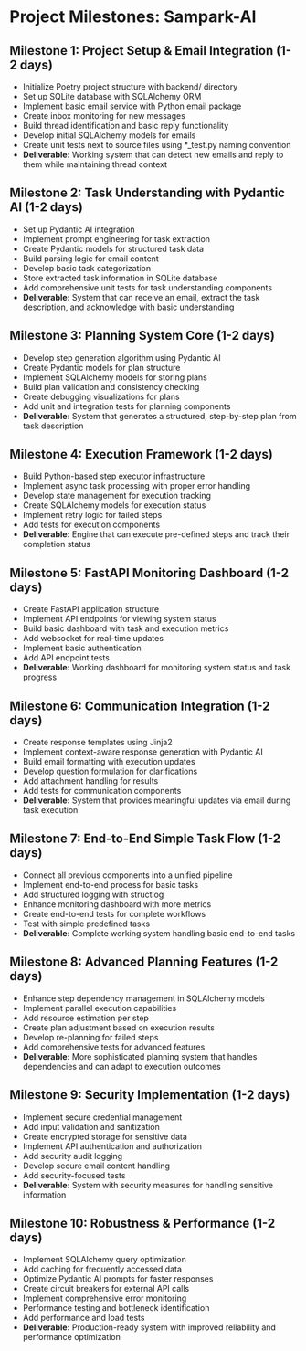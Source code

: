 # Project Milestones: Sampark-AI

## Milestone 1: Project Setup & Email Integration (1-2 days)
- Initialize Poetry project structure with backend/ directory
- Set up SQLite database with SQLAlchemy ORM
- Implement basic email service with Python email package
- Create inbox monitoring for new messages
- Build thread identification and basic reply functionality
- Develop initial SQLAlchemy models for emails
- Create unit tests next to source files using *_test.py naming convention
- **Deliverable:** Working system that can detect new emails and reply to them while maintaining thread context

## Milestone 2: Task Understanding with Pydantic AI (1-2 days)
- Set up Pydantic AI integration
- Implement prompt engineering for task extraction
- Create Pydantic models for structured task data
- Build parsing logic for email content
- Develop basic task categorization
- Store extracted task information in SQLite database
- Add comprehensive unit tests for task understanding components
- **Deliverable:** System that can receive an email, extract the task description, and acknowledge with basic understanding

## Milestone 3: Planning System Core (1-2 days)
- Develop step generation algorithm using Pydantic AI
- Create Pydantic models for plan structure
- Implement SQLAlchemy models for storing plans
- Build plan validation and consistency checking
- Create debugging visualizations for plans
- Add unit and integration tests for planning components
- **Deliverable:** System that generates a structured, step-by-step plan from task description

## Milestone 4: Execution Framework (1-2 days)
- Build Python-based step executor infrastructure
- Implement async task processing with proper error handling
- Develop state management for execution tracking
- Create SQLAlchemy models for execution status
- Implement retry logic for failed steps
- Add tests for execution components
- **Deliverable:** Engine that can execute pre-defined steps and track their completion status

## Milestone 5: FastAPI Monitoring Dashboard (1-2 days)
- Create FastAPI application structure
- Implement API endpoints for viewing system status
- Build basic dashboard with task and execution metrics
- Add websocket for real-time updates
- Implement basic authentication
- Add API endpoint tests
- **Deliverable:** Working dashboard for monitoring system status and task progress

## Milestone 6: Communication Integration (1-2 days)
- Create response templates using Jinja2
- Implement context-aware response generation with Pydantic AI
- Build email formatting with execution updates
- Develop question formulation for clarifications
- Add attachment handling for results
- Add tests for communication components
- **Deliverable:** System that provides meaningful updates via email during task execution

## Milestone 7: End-to-End Simple Task Flow (1-2 days)
- Connect all previous components into a unified pipeline
- Implement end-to-end process for basic tasks
- Add structured logging with structlog
- Enhance monitoring dashboard with more metrics
- Create end-to-end tests for complete workflows
- Test with simple predefined tasks
- **Deliverable:** Complete working system handling basic end-to-end tasks

## Milestone 8: Advanced Planning Features (1-2 days)
- Enhance step dependency management in SQLAlchemy models
- Implement parallel execution capabilities
- Add resource estimation per step
- Create plan adjustment based on execution results
- Develop re-planning for failed steps
- Add comprehensive tests for advanced features
- **Deliverable:** More sophisticated planning system that handles dependencies and can adapt to execution outcomes

## Milestone 9: Security Implementation (1-2 days)
- Implement secure credential management
- Add input validation and sanitization
- Create encrypted storage for sensitive data
- Implement API authentication and authorization
- Add security audit logging
- Develop secure email content handling
- Add security-focused tests
- **Deliverable:** System with security measures for handling sensitive information

## Milestone 10: Robustness & Performance (1-2 days)
- Implement SQLAlchemy query optimization
- Add caching for frequently accessed data
- Optimize Pydantic AI prompts for faster responses
- Create circuit breakers for external API calls
- Implement comprehensive error monitoring
- Performance testing and bottleneck identification
- Add performance and load tests
- **Deliverable:** Production-ready system with improved reliability and performance optimization
